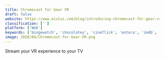 ```yaml
---
title: Chromecast for Gear VR
draft: false 
website: https://www.oculus.com/blog/introducing-chromecast-for-gear-vr-step-into-vr-and-stream-to-your-flatscreen/
classification: ['']
platform: ['Web']
keywords: ['bingewatch', 'chocolatey', 'cineflick', 'entora', 'imdb', 'just_install', 'ketarin', 'putty', 'serist', 'spatial', 'tvshow_time', 'teevee', 'trailer_gods', 'trailer_town', 'trailernite', 'trakt.tv', 'veer_vr', 'ccshowtime', 'ishows', 'scoop']
image: 2020/04/Chromecast-for-Gear-VR.png
---
```

Stream your VR experience to your TV
